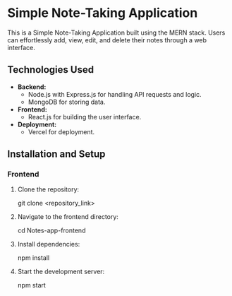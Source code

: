# Simple Note-Taking Application

This is a Simple Note-Taking Application built using the MERN stack. Users can effortlessly add, view, edit, and delete their notes through a web interface.

## Technologies Used

- **Backend:**
  - Node.js with Express.js for handling API requests and logic.
  - MongoDB for storing data.
- **Frontend:**
  - React.js for building the user interface.
- **Deployment:**
  - Vercel for deployment.

## Installation and Setup

### Frontend

1. Clone the repository:

   git clone <repository_link>

2. Navigate to the frontend directory:

   cd Notes-app-frontend

3. Install dependencies:

   npm install

4. Start the development server:

   npm start
